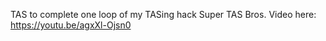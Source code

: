 TAS to complete one loop of my TASing hack Super TAS Bros. Video here: https://youtu.be/agxXl-Ojsn0
